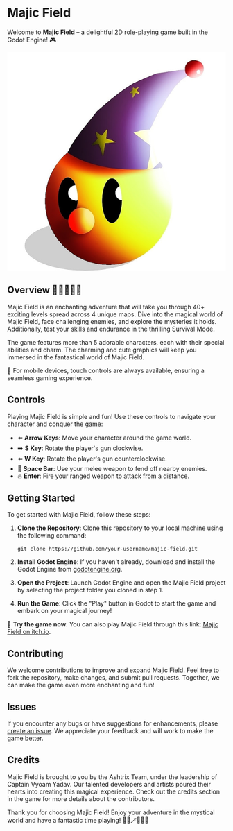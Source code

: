 # Majic Field

Welcome to **Majic Field** – a delightful 2D role-playing game built in the Godot Engine! 🎮

<img src="Game icon.jpg" style="size: 10%;">

## Overview 🌟🏰👾🧙‍♀️

Majic Field is an enchanting adventure that will take you through 40+ exciting levels spread across 4 unique maps. Dive into the magical world of Majic Field, face challenging enemies, and explore the mysteries it holds. Additionally, test your skills and endurance in the thrilling Survival Mode.

The game features more than 5 adorable characters, each with their special abilities and charm. The charming and cute graphics will keep you immersed in the fantastical world of Majic Field.

📱 For mobile devices, touch controls are always available, ensuring a seamless gaming experience.

## Controls

Playing Majic Field is simple and fun! Use these controls to navigate your character and conquer the game:

- ⬅️ **Arrow Keys**: Move your character around the game world.
- ➡️ **S Key**: Rotate the player's gun clockwise.
- ⬅️ **W Key**: Rotate the player's gun counterclockwise.
- 👊 **Space Bar**: Use your melee weapon to fend off nearby enemies.
- 🔥 **Enter**: Fire your ranged weapon to attack from a distance.

## Getting Started

To get started with Majic Field, follow these steps:

1. **Clone the Repository**: Clone this repository to your local machine using the following command:
   ```
   git clone https://github.com/your-username/majic-field.git
   ```

2. **Install Godot Engine**: If you haven't already, download and install the Godot Engine from [godotengine.org](https://godotengine.org/download).

3. **Open the Project**: Launch Godot Engine and open the Majic Field project by selecting the project folder you cloned in step 1.

4. **Run the Game**: Click the "Play" button in Godot to start the game and embark on your magical journey!

🔗 **Try the game now**: You can also play Majic Field through this link: [Majic Field on itch.io](https://astrixgame.itch.io/magic-field).

## Contributing

We welcome contributions to improve and expand Majic Field. Feel free to fork the repository, make changes, and submit pull requests. Together, we can make the game even more enchanting and fun!

## Issues

If you encounter any bugs or have suggestions for enhancements, please [create an issue](https://github.com/your-username/majic-field/issues). We appreciate your feedback and will work to make the game better.

## Credits

Majic Field is brought to you by the Ashtrix Team, under the leadership of Captain Vyoam Yadav. Our talented developers and artists poured their hearts into creating this magical experience. Check out the credits section in the game for more details about the contributors.

Thank you for choosing Majic Field! Enjoy your adventure in the mystical world and have a fantastic time playing! 🌟✨🪄🧙‍♀️🎉
